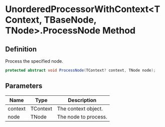 # UnorderedProcessorWithContext&lt;TContext, TBaseNode, TNode&gt;.ProcessNode Method
## Definition

Process the specified node.

```c#
protected abstract void ProcessNode(TContext? context, TNode node);
```

## Parameters

| Name | Type | Description |
| ---- | ---- | ----------- |
| context | TContext | The context object. |
| node | TNode | The node to process. |

